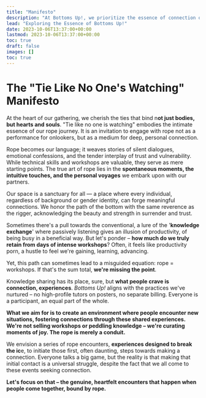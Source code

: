 ```yaml
---
title: "Manifesto"
description: "At Bottoms Up!, we prioritize the essence of connection over the mere provision of infrastructure. It's not just about the space or amenities; it's about the immersive experiences and emotional bonds developed through rope."
lead: "Exploring the Essence of Bottoms Up!"
date: 2023-10-06T13:37:00+00:00
lastmod: 2023-10-06T13:37:00+00:00
toc: true
draft: false
images: []
toc: true
---
```



# The "Tie Like No One's Watching" Manifesto

At the heart of our gathering, we cherish the ties that bind n**ot just bodies, but hearts and souls**. "Tie like no one is watching" embodies the intimate essence of our rope journey. It is an invitation to engage with rope not as a performance for onlookers, but as a medium for deep, personal connection.

Rope becomes our language; it weaves stories of silent dialogues, emotional confessions, and the tender interplay of trust and vulnerability. While technical skills and workshops are valuable, they serve as mere starting points. The true art of rope lies in the **spontaneous moments, the intuitive touches, and the personal voyages** we embark upon with our partners.

Our space is a sanctuary for all — a place where every individual, regardless of background or gender identity, can forge meaningful connections. We honor the path of the bottom with the same reverence as the rigger, acknowledging the beauty and strength in surrender and trust.

Sometimes there's a pull towards the conventional, a lure of the '**knowledge exchange**' where passively listening gives an illusion of productivity, of being busy in a beneficial way. But let's ponder – **how much do we truly retain from days of intense workshops**? Often, it feels like productivity porn, a hustle to feel we're gaining, learning, advancing. 

Yet, this path can sometimes lead to a misguided equation: rope = workshops. If that's the sum total, **we're missing the point**.

Knowledge sharing has its place, sure, but **what people crave is connection, experiences**. _Bottoms Up!_ aligns with the practices we've nurtured – no high-profile tutors on posters, no separate billing. Everyone is a participant, an equal part of the whole.

**What we aim for is to create an environment where people encounter new situations, fostering connections through these shared experiences. We're not selling workshops or peddling knowledge – we're curating moments of joy. The rope is merely a conduit.**

We envision a series of rope encounters, **experiences designed to break the ic**e, to initiate those first, often daunting, steps towards making a connection. Everyone talks a big game, but the reality is that making that initial contact is a universal struggle, despite the fact that we all come to these events seeking connection.

**Let's focus on that – the genuine, heartfelt encounters that happen when people come together, bound by rope.**